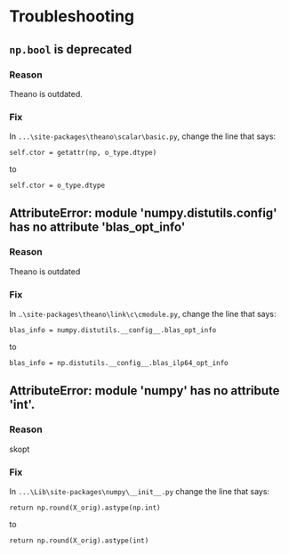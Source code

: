 # Troubleshooting

## `np.bool` is deprecated

### Reason

Theano is outdated. 

### Fix

In `...\site-packages\theano\scalar\basic.py`, change the line that says:

```
self.ctor = getattr(np, o_type.dtype)
``` 

to

```
self.ctor = o_type.dtype
```

## AttributeError: module 'numpy.distutils.__config__' has no attribute 'blas_opt_info'

### Reason

Theano is outdated

### Fix

In ..`\site-packages\theano\link\c\cmodule.py`, change the line that says:

```
blas_info = numpy.distutils.__config__.blas_opt_info
```

to

```
blas_info = np.distutils.__config__.blas_ilp64_opt_info
```

## AttributeError: module 'numpy' has no attribute 'int'.

### Reason

skopt

### Fix

In `...\Lib\site-packages\numpy\__init__.py` change the line that says:

```
return np.round(X_orig).astype(np.int)
```

to 

```
return np.round(X_orig).astype(int)

```